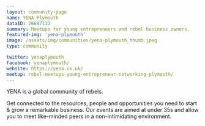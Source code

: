 ```yaml
---
layout: community-page
name: YENA Plymouth
dataID: 26687133
summary: Meetups for young entrepreneurs and rebel business owners.
featured-img: 'yena-plymouth'
image: /assets/img/communities/yena-plymouth_thumb.jpeg
type: community

twitter: yenaplymouth
facebook: yenaplymouth/
website: https://yena.co.uk/
meetup: rebel-meetups-young-entrepreneur-networking-plymouth/
---
```


YENA is a global community of rebels.

Get connected to the resources, people and opportunities you need to start &
grow a remarkable business. Our events are aimed at under 35s and allow you to
meet like-minded peers in a non-intimidating environment.
